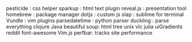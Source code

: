pesticide : css helper
sparkup : html text plugin
reveal.js : presentation tool
homebrew : package manager
dotjs : custom js
slap : sublime for terminal
Vundle : vim plugins
parsedatetime : python parser
duckling : parse everything clojure Java
beautiful soup: html tree
unix
vlc
julia
uiGradients
reddit
font-awesome
Vim.js
perfbar: tracks site performance
